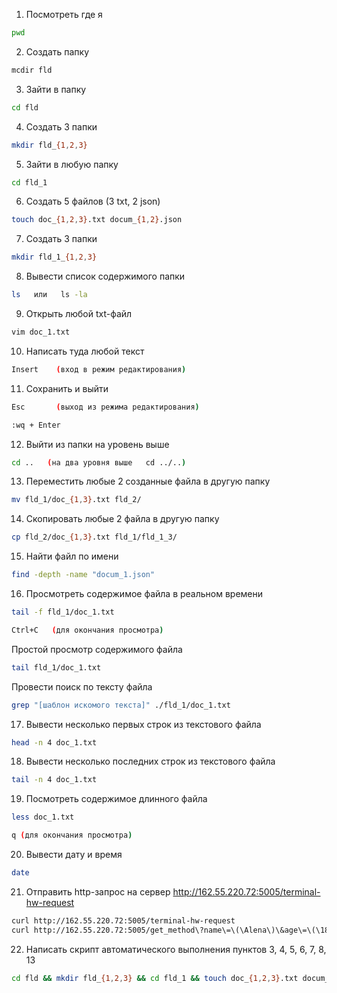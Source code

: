 1. Посмотреть где я
```bash
pwd
```
2. Создать папку
```bash
mcdir fld
```
3. Зайти в папку
```bash
cd fld
```
4. Создать 3 папки
```bash
mkdir fld_{1,2,3}
```
5. Зайти в любую папку
```bash
cd fld_1
```
6. Создать 5 файлов (3 txt, 2 json)
```bash
touch doc_{1,2,3}.txt docum_{1,2}.json
```
7. Создать 3 папки
```bash
mkdir fld_1_{1,2,3}
```
8. Вывести список содержимого папки
```bash
ls   или   ls -la
```
9. Открыть любой txt-файл
```bash
vim doc_1.txt
```
10. Написать туда любой текст
```bash
Insert    (вход в режим редактирования)
```
11. Сохранить и выйти
```bash
Esc       (выход из режима редактирования)

:wq + Enter
```
12. Выйти из папки на уровень выше
```bash
cd ..   (на два уровня выше   cd ../..)
```
13. Переместить любые 2 созданные файла в другую папку
```bash
mv fld_1/doc_{1,3}.txt fld_2/
```
14. Скопировать любые 2 файла в другую папку
```bash
cp fld_2/doc_{1,3}.txt fld_1/fld_1_3/
```
15. Найти файл по имени
```bash
find -depth -name "docum_1.json"
```
16. Просмотреть содержимое файла в реальном времени
```bash
tail -f fld_1/doc_1.txt

Ctrl+C   (для окончания просмотра)
```
Простой просмотр содержимого файла
```bash
tail fld_1/doc_1.txt
```
Провести поиск по тексту файла
```bash
grep "[шаблон искомого текста]" ./fld_1/doc_1.txt
```
17. Вывести несколько первых строк из текстового файла
```bash
head -n 4 doc_1.txt
```
18. Вывести несколько последних строк из текстового файла
```bash
tail -n 4 doc_1.txt
```
19. Посмотреть содержимое длинного файла
```bash
less doc_1.txt

q (для окончания просмотра)
```
20. Вывести дату и время
```bash
date
```
21. Отправить http-запрос на сервер http://162.55.220.72:5005/terminal-hw-request
```bash
curl http://162.55.220.72:5005/terminal-hw-request
curl http://162.55.220.72:5005/get_method\?name\=\(\Alena\)\&age\=\(\18\)
```
22. Написать скрипт автоматического выполнения пунктов 3, 4, 5, 6, 7, 8, 13
```bash
cd fld && mkdir fld_{1,2,3} && cd fld_1 && touch doc_{1,2,3}.txt docum_{1,2}.json && mkdir fld_1_{1,2,3} && ls -la && mv doc_{1,3}.txt fld_1_1/
```

